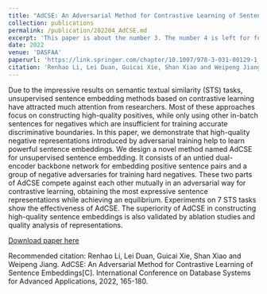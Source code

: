 ```yaml
---
title: "AdCSE: An Adversarial Method for Contrastive Learning of Sentence Embeddings"
collection: publications
permalink: /publication/202204_AdCSE.md
excerpt: 'This paper is about the number 3. The number 4 is left for future work.'
date: 2022
venue: 'DASFAA'
paperurl: 'https://link.springer.com/chapter/10.1007/978-3-031-00129-1_11'
citation: 'Renhao Li, Lei Duan, Guicai Xie, Shan Xiao and Weipeng Jiang. AdCSE: An Adversarial Method for Contrastive Learning of Sentence Embeddings[C]. International Conference on Database Systems for Advanced Applications, 2022, 165-180.'
---
```

Due to the impressive results on semantic textual similarity (STS) tasks, unsupervised sentence embedding methods based on contrastive learning have attracted much attention from researchers. Most of these approaches focus on constructing high-quality positives, while only using other in-batch sentences for negatives which are insufficient for training accurate discriminative boundaries. In this paper, we demonstrate that high-quality negative representations introduced by adversarial training help to learn powerful sentence embeddings. We design a novel method named AdCSE for unsupervised sentence embedding. It consists of an untied dual-encoder backbone network for embedding positive sentence pairs and a group of negative adversaries for training hard negatives. These two parts of AdCSE compete against each other mutually in an adversarial way for contrastive learning, obtaining the most expressive sentence representations while achieving an equilibrium. Experiments on 7 STS tasks show the effectiveness of AdCSE. The superiority of AdCSE in constructing high-quality sentence embeddings is also validated by ablation studies and quality analysis of representations.

[Download paper here](http://academicpages.github.io/files/202204_AdCSE.pdf)

Recommended citation: Renhao Li, Lei Duan, Guicai Xie, Shan Xiao and Weipeng Jiang. AdCSE: An Adversarial Method for Contrastive Learning of Sentence Embeddings[C]. International Conference on Database Systems for Advanced Applications, 2022, 165-180.

